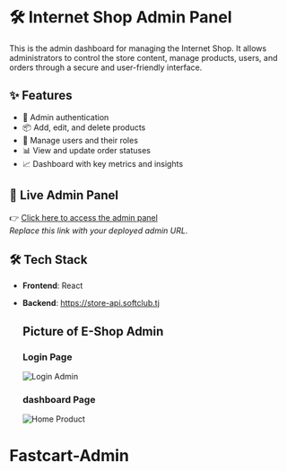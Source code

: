 # 🛠️ Internet Shop Admin Panel

This is the admin dashboard for managing the Internet Shop. It allows administrators to control the store content, manage products, users, and orders through a secure and user-friendly interface.

## ✨ Features

- 🔐 Admin authentication  
- 📦 Add, edit, and delete products  
- 👥 Manage users and their roles  
- 📊 View and update order statuses  
- 📈 Dashboard with key metrics and insights

## 🔗 Live Admin Panel

👉 [Click here to access the admin panel](https://admin-e-shop.vercel.app/)  
*Replace this link with your deployed admin URL.*

## 🛠 Tech Stack

- **Frontend**: React
- **Backend**: https://store-api.softclub.tj

  ## Picture of E-Shop Admin
  ### Login Page
  ![Login Admin](https://github.com/user-attachments/assets/bd81267d-cbc6-4dd1-9165-a163d7db2d2f)
  ### dashboard Page
  ![Home Product](https://github.com/user-attachments/assets/47af3934-2af7-4a67-a1fe-c9ef7fd21f69)

# Fastcart-Admin
